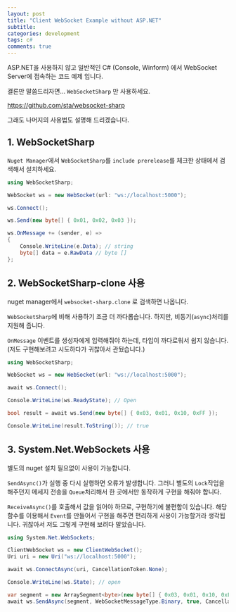 ```yaml
---
layout: post
title: "Client WebSocket Example without ASP.NET"
subtitle:  
categories: development
tags: c#
comments: true
---
```


ASP.NET을 사용하지 않고 일반적인 C# (Console, Winform) 에서 WebSocket Server에 접속하는 코드 예제 입니다.

결론만 말씀드리자면... `WebSocketSharp` 만 사용하세요.

<https://github.com/sta/websocket-sharp>

그래도 나머지의 사용법도 설명해 드리겠습니다.

## 1. WebSocketSharp

`Nuget Manager`에서 `WebSocketSharp`를 `include prerelease`를 체크한 상태에서 검색해서 설치하세요.

```csharp
using WebSocketSharp;

WebSocket ws = new WebSocket(url: "ws://localhost:5000");

ws.Connect();

ws.Send(new byte[] { 0x01, 0x02, 0x03 });

ws.OnMessage += (sender, e) =>
{
    Console.WriteLine(e.Data); // string
    byte[] data = e.RawData // byte []
};
```

## 2. WebSocketSharp-clone 사용

nuget manager에서 `websocket-sharp.clone` 로 검색하면 나옵니다.

`WebSocketSharp`에 비해 사용하기 조금 더 까다롭습니다.
하지만, 비동기(`async`)처리를 지원해 줍니다.

`OnMessage` 이벤트를 생성자에게 입력해줘야 하는데, 타입이 까다로워서 쉽지 않습니다.
(저도 구현해보려고 시도하다가 귀찮아서 관뒀습니다.)

```csharp
using WebSocketSharp;

WebSocket ws = new WebSocket(url: "ws://localhost:5000");

await ws.Connect();

Console.WriteLine(ws.ReadyState); // Open

bool result = await ws.Send(new byte[] { 0x03, 0x01, 0x10, 0xFF });

Console.WriteLine(result.ToString()); // true
```

## 3. System.Net.WebSockets 사용

별도의 nuget 설치 필요없이 사용이 가능합니다.

`SendAsync()`가 실행 중 다시 실행하면 오류가 발생합니다.
그러니 별도의 `Lock`작업을 해주던지 메세지 전송을 `Queue`처리해서 한 곳에서만 동작하게 구현을 해줘야 합니다.

`ReceiveAsync()`를 호출해서 값을 읽어야 하므로, 구현하기에 불편함이 있습니다.
해당 함수를 이용해서 `Event`를 만들어서 구현을 해주면 편리하게 사용이 가능할거라 생각됩니다.
귀찮아서 저도 그렇게 구현해 보려다 말았습니다.

```csharp
using System.Net.WebSockets;

ClientWebSocket ws = new ClientWebSocket();
Uri uri = new Uri("ws://localhost:5000");

await ws.ConnectAsync(uri, CancellationToken.None);

Console.WriteLine(ws.State); // open

var segment = new ArraySegment<byte>(new byte[] { 0x03, 0x01, 0x10, 0xFF });
await ws.SendAsync(segment, WebSocketMessageType.Binary, true, CancellationToken.None);
```
